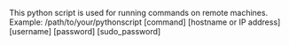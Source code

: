 This python script is used for running commands on remote machines.
Example: /path/to/your/pythonscript [command] [hostname or IP address] [username] [password] [sudo_password]
